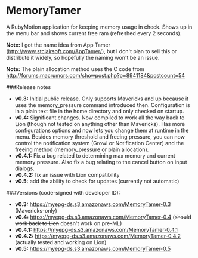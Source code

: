 MemoryTamer
===========

A RubyMotion application for keeping memory usage in check.  Shows up in the menu bar and shows current free ram (refreshed every 2 seconds).

**Note:** I got the name idea from App Tamer (<http://www.stclairsoft.com/AppTamer/>), but I don't plan to sell this or distribute it widely, so hopefully the naming won't be an issue.

**Note:** The plain allocation method uses the C code from <http://forums.macrumors.com/showpost.php?p=8941184&postcount=54>

###Release notes
* **v0.3:** Initial public release.  Only supports Mavericks and up because it uses the memory_pressure command introduced then.  Configuration is in a plain text file in the home directory and only checked on startup.
* **v0.4:** Significant changes.  Now compiled to work all the way back to Lion (though not tested on anything other than Mavericks).  Has more configurations options and now lets you change them at runtime in the menu.  Besides memory threshold and freeing pressure, you can now control the notification system (Growl or Notification Center) and the freeing method (memory_pressure or plain allocation).
* **v0.4.1:** Fix a bug related to determining max memory and current memory pressure.  Also fix a bug relating to the cancel button on input dialogs.
* **v0.4.2:** fix an issue with Lion compatibility
* **v0.5:** add the ability to check for updates (currently not automatic)

###Versions (code-signed with developer ID):
* **v0.3:** <https://myepg-ds.s3.amazonaws.com/MemoryTamer-0.3> (Mavericks-only)
* **v0.4:** <https://myepg-ds.s3.amazonaws.com/MemoryTamer-0.4> (<del>should work back to Lion</del> doesn't work on pre-ML)
* **v0.4.1:** <https://myepg-ds.s3.amazonaws.com/MemoryTamer-0.4.1>
* **v0.4.2:** <https://myepg-ds.s3.amazonaws.com/MemoryTamer-0.4.2> (actually tested and working on Lion)
* **v0.5:** <https://myepg-ds.s3.amazonaws.com/MemoryTamer-0.5>